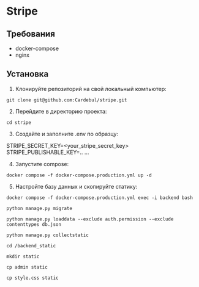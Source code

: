 # Stripe


## Требования


- docker-compose
- nginx

## Установка

1. Клонируйте репозиторий на свой локальный компьютер:

```
git clone git@github.com:Cardebul/stripe.git
```

2. Перейдите в директорию проекта:

```
cd stripe
```

3. Создайте и заполните .env по образцу:

STRIPE_SECRET_KEY=<your_stripe_secret_key>
STRIPE_PUBLISHABLE_KEY=..
...

4. Запустите compose:

```
docker compose -f docker-compose.production.yml up -d
```

5. Настройте базу данных и скопируйте статику:

```
docker compose -f docker-compose.production.yml exec -i backend bash
```

```
python manage.py migrate
```


```
python manage.py loaddata --exclude auth.permission --exclude contenttypes db.json
```


```
python manage.py collectstatic
```

```
cd /backend_static
```


```
mkdir static
```

```
cp admin static
```


```
cp style.css static
```


